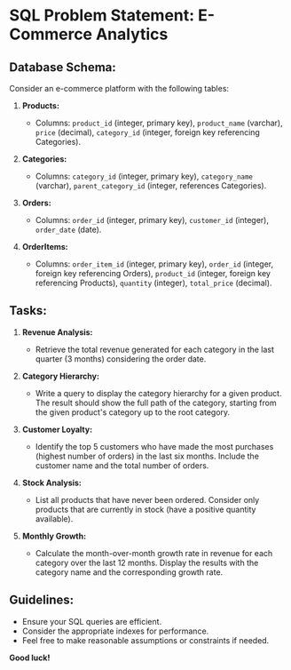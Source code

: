 # SQL Problem Statement: E-Commerce Analytics

## Database Schema:

Consider an e-commerce platform with the following tables:

1. **Products:**
   - Columns: `product_id` (integer, primary key), `product_name` (varchar), `price` (decimal), `category_id` (integer, foreign key referencing Categories).

2. **Categories:**
   - Columns: `category_id` (integer, primary key), `category_name` (varchar), `parent_category_id` (integer, references Categories).

3. **Orders:**
   - Columns: `order_id` (integer, primary key), `customer_id` (integer), `order_date` (date).

4. **OrderItems:**
   - Columns: `order_item_id` (integer, primary key), `order_id` (integer, foreign key referencing Orders), `product_id` (integer, foreign key referencing Products), `quantity` (integer), `total_price` (decimal).

## Tasks:

1. **Revenue Analysis:**
   - Retrieve the total revenue generated for each category in the last quarter (3 months) considering the order date.

2. **Category Hierarchy:**
   - Write a query to display the category hierarchy for a given product. The result should show the full path of the category, starting from the given product's category up to the root category.

3. **Customer Loyalty:**
   - Identify the top 5 customers who have made the most purchases (highest number of orders) in the last six months. Include the customer name and the total number of orders.

4. **Stock Analysis:**
   - List all products that have never been ordered. Consider only products that are currently in stock (have a positive quantity available).

5. **Monthly Growth:**
   - Calculate the month-over-month growth rate in revenue for each category over the last 12 months. Display the results with the category name and the corresponding growth rate.

## Guidelines:

- Ensure your SQL queries are efficient.
- Consider the appropriate indexes for performance.
- Feel free to make reasonable assumptions or constraints if needed.

**Good luck!**

